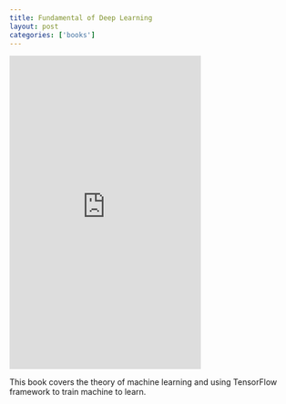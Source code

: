 ```yaml
---
title: Fundamental of Deep Learning
layout: post
categories: ['books']
---
```

<iframe type="text/html" width="336" height="550" frameborder="0" allowfullscreen style="max-width:100%" src="https://read.amazon.com/kp/card?asin=B0728KKXWB&preview=inline&linkCode=kpe&ref_=cm_sw_r_kb_dp_yiA7DbH805VP1" ></iframe>

This book covers the theory of machine learning and using TensorFlow framework to train machine to learn. 
